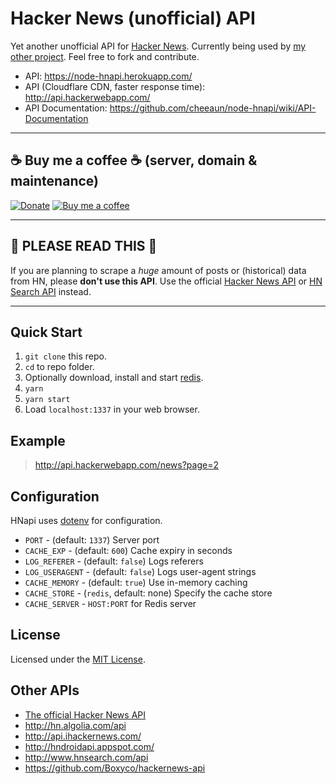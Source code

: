 Hacker News (unofficial) API
============================

Yet another unofficial API for [Hacker News](http://news.ycombinator.com/). Currently being used by [my other project](https://github.com/cheeaun/hackerweb). Feel free to fork and contribute.

- API: <https://node-hnapi.herokuapp.com/>
- API (Cloudflare CDN, faster response time): <http://api.hackerwebapp.com/>
- API Documentation: <https://github.com/cheeaun/node-hnapi/wiki/API-Documentation>

---

☕️ Buy me a coffee ☕ (server, domain & maintenance)
--

[![Donate](https://d1iczxrky3cnb2.cloudfront.net/button-small-blue.png)](https://donorbox.org/support-cheeaun) [![Buy me a coffee](https://www.buymeacoffee.com/assets/img/custom_images/orange_img.png)](https://www.buymeacoffee.com/cheeaun)

---

🚧 PLEASE READ THIS 🚧
---

If you are planning to scrape a *huge* amount of posts or (historical) data from HN, please **don't use this API**. Use the official [Hacker News API](https://github.com/HackerNews/API) or [HN Search API](http://hn.algolia.com/api) instead.

---

Quick Start
----------

1. `git clone` this repo.
2. `cd` to repo folder.
3. Optionally download, install and start [redis](http://redis.io/download).
4. `yarn`
5. `yarn start`
6. Load `localhost:1337` in your web browser.


Example
-------------

> <http://api.hackerwebapp.com/news?page=2>

Configuration
-------------

HNapi uses [dotenv](https://github.com/motdotla/dotenv) for configuration.

- `PORT` - (default: `1337`) Server port
- `CACHE_EXP` - (default: `600`) Cache expiry in seconds
- `LOG_REFERER` - (default: `false`) Logs referers
- `LOG_USERAGENT` - (default: `false`) Logs user-agent strings
- `CACHE_MEMORY` - (default: `true`) Use in-memory caching
- `CACHE_STORE` - (`redis`, default: none) Specify the cache store
- `CACHE_SERVER` - `HOST:PORT` for Redis server

License
-------

Licensed under the [MIT License](http://cheeaun.mit-license.org/).

Other APIs
----------

- [The official Hacker News API](https://github.com/HackerNews/API)
- <http://hn.algolia.com/api>
- <http://api.ihackernews.com/>
- <http://hndroidapi.appspot.com/>
- <http://www.hnsearch.com/api>
- <https://github.com/Boxyco/hackernews-api>
